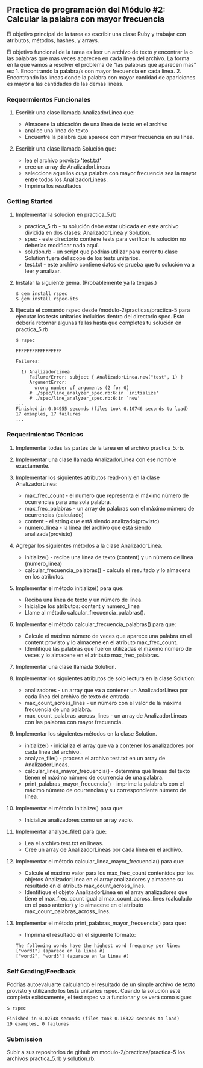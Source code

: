 ## Practica de programación del Módulo #2: Calcular la palabra con mayor frecuencia

El objetivo principal de la tarea es escribir una clase Ruby y trabajar con atributos, métodos, hashes, y arrays. 

El objetivo funcional de la tarea es leer un archivo de texto y encontrar la o las palabras que mas veces aparecen en cada linea del archivo. 
La forma en la que vamos a resolver el problema de "las palabras que aparecen mas" es: 
    1. Encontrando la palabra/s con mayor frecuencia en cada linea.
    2. Encontrando las líneas donde la palabra con mayor cantidad de apariciones es mayor a las cantidades de las demás líneas. 
    
### Requermientos Funcionales

1. Escribir una clase llamada AnalizadorLinea que:
    - Almacene la ubicación de una línea de texto en el archivo
    - analice una línea de texto
    - Encuentre la palabra que aparece con mayor frecuencia en su línea. 

2. Escribir una clase llamada Solución que:
    - lea el archivo provisto 'test.txt'
    - cree un array de AnalizadorLineas
    - seleccione aquellos cuya palabra con mayor frecuencia sea la mayor entre todos los AnalizadorLineas.
    - Imprima los resultados

### Getting Started

1. Implementar la solucion en practica_5.rb
    * practica_5.rb - tu solución debe estar ubicada en este archivo dividida en dos clases: AnalizadorLinea y Solution.
    * spec - este directorio contiene tests para verificar tu solución no deberías modificar nada aquí.
    * solution.rb - un script que podrías utilizar para correr tu clase Solution fuera del scope de los tests unitarios.
    * test.txt - este archivo contiene datos de prueba que tu solución va a leer y analizar.

2. Instalar la siguiente gema. (Probablemente ya la tengas.)

    ```shell
    $ gem install rspec
    $ gem install rspec-its
    ```

3. Ejecuta el comando rspec desde /modulo-2/practicas/practica-5 para ejecutar los tests unitarios incluidos dentro del directorio spec. Esto debería retornar algunas fallas hasta que completes tu solución en practica_5.rb

    ```shell
    $ rspec

    FFFFFFFFFFFFFFFFF

    Failures:

      1) AnalizadorLinea 
         Failure/Error: subject { AnalizadorLinea.new("test", 1) }
         ArgumentError:
           wrong number of arguments (2 for 0)
         # ./spec/line_analyzer_spec.rb:6:in `initialize'
         # ./spec/line_analyzer_spec.rb:6:in `new'
    ...
    Finished in 0.04955 seconds (files took 0.10746 seconds to load)
    17 examples, 17 failures
    ...
    ```

### Requerimientos Técnicos

1. Implementar todas las partes de la tarea en el archivo practica_5.rb. 

2. Implementar una clase llamada AnalizadorLinea con ese nombre exactamente.

3. Implementar los siguientes atributos read-only en la clase AnalizadorLinea:
    * max_frec_count - el numero que representa el máximo número de ocurrencias para una sola palabra. 
    * max_frec_palabras - un array de palabras con el máximo número de ocurrencias (calculado)
    * content          - el string que está siendo analizado(provisto)
    * numero_linea      - la línea del archivo que está siendo analizada(provisto)

4. Agregar los siguientes métodos a la clase AnalizadorLinea. 
    * initialize() - recibe una línea de texto (content) y un número de linea (numero_linea)
    * calcular_frecuencia_palabras() - calcula el resultado y lo almacena en los atributos.

5. Implementar el método initialize() para que:
    * Reciba una línea de texto y un número de línea.
    * Inicialize los atributos: content y numero_linea
    * Llame al método calcular_frecuencia_palabras().

6. Implementar el método calcular_frecuencia_palabras() para que:
    * Calcule el máximo número de veces que aparece una palabra en el content provisto y lo almacene en el atributo max_frec_count.
    * Identifique las palabras que fueron utilizadas el maximo número de veces y lo almacene en el atributo max_frec_palabras.
7. Implementar una clase llamada Solution. 

8. Implementar los siguientes atributos de solo lectura en la clase Solution:
    * analizadores - un array que va a contener un AnalizadorLinea por cada línea del archivo de texto de entrada.
    * max_count_across_lines - un número con el valor de la máxima frecuencia de una palabra.
    * max_count_palabras_across_lines - un array de AnalizadorLineas con las palabras con mayor frecuencia. 

9. Implementar los siguientes métodos en la clase Solution. 
    * initialize() - inicializa el array que va a contener los analizadores por cada linea del archivo.
    * analyze_file() - procesa el archivo test.txt en un array de AnalizadorLineas. 
    * calcular_linea_mayor_frecuencia() - determina qué lineas del texto tienen el máximo número de ocurrencia de una palabra. 
    * print_palabras_mayor_frecuencia() - imprime la palabra/s con el máximo número de ocurrencias y su correspondiente número de línea. 

10. Implementar el método Initialize() para que:
    * Inicialize analizadores como un array vacío.

11. Implementar analyze_file() para que:
    * Lea el archivo test.txt en lineas. 
    * Cree un array de AnalizadorLineas por cada línea en el archivo.

12. Implementar el método calcular_linea_mayor_frecuencia() para que:
    * Calcule el máximo valor para los max_frec_count contenidos por los objetos AnalizadorLinea en el array analizadores y almacene su resultado en el atributo max_count_across_lines.
    * Identifique el objeto AnalizadorLinea en el array analizadores que tiene el max_frec_count igual al max_count_across_lines (calculado en el paso anterior) y lo almacene en el atributo max_count_palabras_across_lines.

13. Implementar el método print_palabras_mayor_frecuencia() para que: 
    * Imprima el resultado en el siguiente formato:

    ```text
    The following words have the highest word frequency per line: 
    ["word1"] (aparece en la linea #)
    ["word2", "word3"] (aparece en la linea #)
    ```

### Self Grading/Feedback

Podrías autoevaluarte calculando el resultado de un simple archivo de texto provisto y utilizando los tests unitarios rspec. Cuando la solución esté completa exitósamente, el test rspec va a funcionar y se verá como sigue:
```shell
$ rspec

Finished in 0.02748 seconds (files took 0.16322 seconds to load)
19 examples, 0 failures
```

### Submission
Subir a sus repositorios de github en modulo-2/practicas/practica-5
los archivos practica_5.rb y solution.rb.